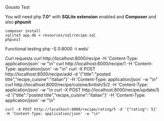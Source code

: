 Gousto Test

You will need php **7.0*** with **SQLite extension** enabled and **Composer** and also **phpunit**
    
    composer install 
    sqlite3 app.db < resources/sql/recipe.sql
    phpunit

Functional testing
    php -S 0:8000 -t web/

Curl requests
    curl http://localhost:8000/recipe -H 'Content-Type: application/json' -w "\n"
    curl http://localhost:8000/recipe/1 -H 'Content-Type: application/json' -w "\n"
    curl -X POST http://localhost:8000/recipe/add -d '{"title":"posted title","recipe_cuisine":"italian"}' -H 'Content-Type: application/json' -w "\n"
    curl http://localhost:8000/recipe/cuisine/british/5/2 -H 'Content-Type: application/json' -w "\n
    curl -X POST http://localhost:8000/recipe/update/5 -d '{"title":"posted title","recipe_cuisine":"italian"}' -H 'Content-Type: application/json' -w "\n"

    curl -X POST http://localhost:8000/recipe/rating/5 -d '{"rating": 5}' -H 'Content-Type: application/json' -w "\n"
